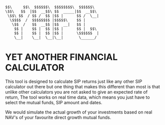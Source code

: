 ```
$$\     $$\  $$$$$$\  $$$$$$$$\  $$$$$$\  
\$$\   $$  |$$  __$$\ $$  _____|$$  __$$\ 
 \$$\ $$  / $$ /  $$ |$$ |      $$ /  \__|
  \$$$$  /  $$$$$$$$ |$$$$$\    $$ |      
   \$$  /   $$  __$$ |$$  __|   $$ |      
    $$ |    $$ |  $$ |$$ |      $$ |  $$\ 
    $$ |    $$ |  $$ |$$ |      \$$$$$$  |
    \__|    \__|  \__|\__|       \______/
```

# YET ANOTHER FINANCIAL CALCULATOR
This tool is designed to calculate SIP returns just like any other SIP calculator out there but one thing that makes this different than most is that unlike other calculators you are not asked to give an expected rate of return,
The tool works on real time data, which means you just have to select the mutual funds, SIP amount and dates. 

We would simulate the actual growth of your investments based on real NAV's of your favourite direct growth mutual funds.
